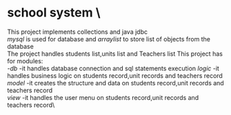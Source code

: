 # **school system** \
This project implements collections and java jdbc\
_mysql_ is used for database and _arraylist_ to store list of objects from the database\
The project handles students list,units list and Teachers list
This project has for modules:\
_-db_ -it handles database connection and sql statements execution
_logic_ -it handles business logic on students record,unit records and teachers record\
_model_ -it creates the structure and data on students record,unit records and teachers record\
_view_ -it handles the user menu on students record,unit records and teachers record\